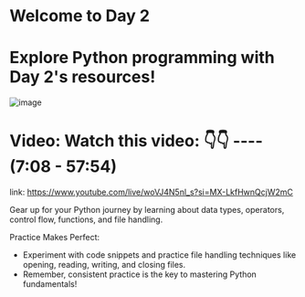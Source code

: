 # Welcome to Day 2
# Explore Python programming with Day 2's resources!

![image](https://github.com/DSN-UNIBEN/30-Days-Challenge/assets/159697375/963e225e-2ef3-4ec8-884b-9595a807db27)


# Video: Watch this video: 👇👇 ---- (7:08 - 57:54)

link: https://www.youtube.com/live/woVJ4N5nl_s?si=MX-LkfHwnQcjW2mC 

Gear up for your Python journey by learning about data types, operators, control flow, functions, and file handling.

Practice Makes Perfect:
- Experiment with code snippets and practice file handling techniques like opening, reading, writing, and closing files.
- Remember, consistent practice is the key to mastering Python fundamentals!

